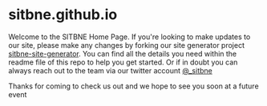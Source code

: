 # sitbne.github.io
Welcome to the SITBNE Home Page. If you're looking to make updates to our site, please make any changes by forking our site generator project [sitbne-site-generator](https://github.com/SAPInsideTrackBrisbane/sitbne-site-generator).  You can find all the details you need within the readme file of this repo to help you get started.  Or if in doubt you can always reach out to the team via our twitter account [@_sitbne](https://twitter.com/_sitbne)

Thanks for coming to check us out and we hope to see you soon at a future event


